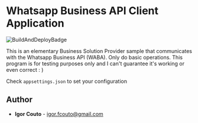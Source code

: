 # Whatsapp Business API Client Application

![BuildAndDeployBadge](https://github.com/igor-couto/whatsapp-business-api-client/actions/workflows/main_whatsappbusinessapiclient.yml/badge.svg)

This is an elementary Business Solution Provider sample that communicates with the Whatsapp Business API (WABA).
Only do basic operations. This program is for testing purposes only and I can't guarantee it's working or even correct : )

Check `appsettings.json` to set your configuration

## Author

- **Igor Couto** - [igor.fcouto@gmail.com](mailto:igor.fcouto@gmail.com)

